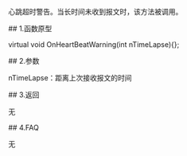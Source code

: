 <p>心跳超时警告。当长时间未收到报文时，该方法被调用。</p>
<span class="anchor" id="38f57a1d-55fd-41d9-943d-8c8d5ce30078"></span>
## 1.函数原型
<p>virtual void OnHeartBeatWarning(int nTimeLapse){};</p>
<span class="anchor" id="8cd14f11-67cd-4588-a554-47f771dfa4fb"></span>
## 2.参数
<p>nTimeLapse：距离上次接收报文的时间</p>
<span class="anchor" id="1628a17a-2410-41d5-84e2-87fbbca2fff8"></span>
## 3.返回
<p>无</p>
<span class="anchor" id="f19cab32-8f17-4b73-b628-091da8cf7b4e"></span>
## 4.FAQ
<p>无</p>
